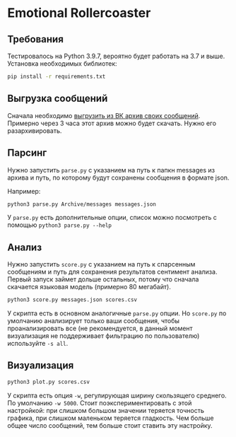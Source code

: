 # Emotional Rollercoaster
## Требования
Тестировалось на Python 3.9.7, вероятно будет работать на 3.7 и выше. Установка необходимых библиотек:
```bash
pip install -r requirements.txt
```

## Выгрузка сообщений
Сначала необходимо [выгрузить из ВК архив своих сообщений](https://vk.com/data_protection?section=rules&scroll_to_archive=1). Примерно через 3 часа этот архив можно будет скачать. Нужно его разархивировать.

## Парсинг
Нужно запустить `parse.py` с указанием на путь к папкн messages из архива и путь, по которому будут сохранены сообщения в формате json.

 Например:
```bash
python3 parse.py Archive/messages messages.json
```

У `parse.py` есть дополнительные опции, список можно посмотреть с помощью `python3 parse.py --help`

## Анализ
Нужно запустить `score.py` с указанием на путь к спарсенным сообщениям и путь для сохранения результатов сентимент анализа.
Первый запуск займет дольше остальных, потому что сначала скачается языковая модель (примерно 80 мегабайт).
```bash
python3 score.py messages.json scores.csv
```
У скрипта есть в основном аналогичные `parse.py` опции. Но `score.py` по умолчанию анализирует только ваши сообщения, чтобы проанализировать все (не рекомендуется, в данный момент визуализация не поддерживает фильтрацию по пользователю) используйте `-s all`.

## Визуализация
```bash
python3 plot.py scores.csv
```
У скрипта есть опция `-w`, регулирующая ширину скользящего среднего. По умолчанию `-w 5000`. Стоит поэкспериментировать с этой настройкой: при слишком большом значении теряется точность графика, при слишком маленьком теряется гладкость. Чем больше общее число сообщений, тем больше стоит ставить эту настройку.
